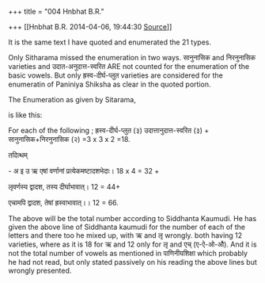 +++
title = "004 Hnbhat B.R."

+++
[[Hnbhat B.R.	2014-04-06, 19:44:30 [Source](https://groups.google.com/g/samskrita/c/-yKys4m_cK4)]]



It is the same text I have quoted and enumerated the 21 types.



Only Sitharama missed the enumeration in two ways. सानुनासिक and निरनुनासिक varieties and उदात-अनुदात्त-स्वरित ARE not counted for the enumeration of the basic vowels. But only ह्रस्व-दीर्घ-प्लुत varieties are considered for the enumeratin of Paniniya Shiksha as clear in the quoted portion.



The Enumeration as given by Sitarama,



is like this:



For each of the following ; ह्रस्व-दीर्घ-प्लुत (३) उदात्तानुदात्त-स्वरित (३) + सानुनासिक+निरनुनासिक (२) =3 x 3 x 2 =18.

तदित्थम्

\- अ इ उ ऋ एषां वर्णानां प्रत्येकमष्टादशभेदाः। 18 x 4 = 32 +

लृवर्णस्य द्वादश, तस्य दीर्घाभावात्। 12 = 44+

एचामपि द्वादश, तेषां ह्रस्वाभावात्।। 12 = 66.



The above will be the total number according to Siddhanta Kaumudi. He has given the above line of Siddhanta kaumudi for the number of each of the letters and there too he mixed up, with ऋ and लृ wrongly. both having 12 varieties, where as it is 18 for ऋ and 12 only for लृ and एच् (ए-ऐ-ओ-औ). And it is not the total number of vowels as mentioned in पाणिनीयशिक्षा which probably he had not read, but only stated passively on his reading the above lines but wrongly presented.





